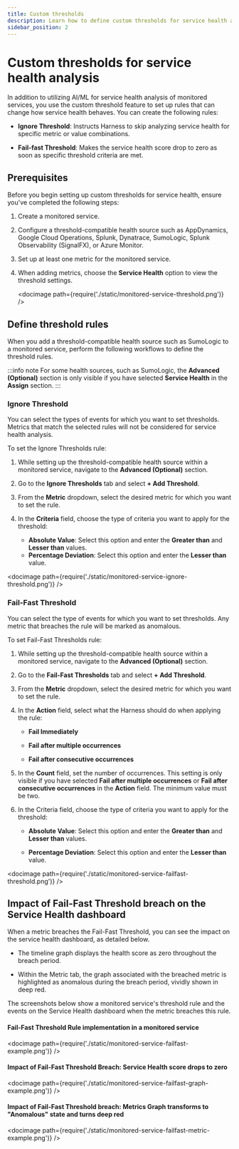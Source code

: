 ```yaml
---
title: Custom thresholds
description: Learn how to define custom thresholds for service health analysis.
sidebar_position: 2
---
```



# Custom thresholds for service health analysis

In addition to utilizing AI/ML for service health analysis of monitored services, you use the custom threshold feature to set up rules that can change how service health behaves. You can create the following rules:

- **Ignore Threshold**: Instructs Harness to skip analyzing service health for specific metric or value combinations.
  
- **Fail-fast Threshold**: Makes the service health score drop to zero as soon as specific threshold criteria are met.


## Prerequisites

Before you begin setting up custom thresholds for service health, ensure you've completed the following steps:

1. Create a monitored service.
   
2. Configure a threshold-compatible health source such as AppDynamics, Google Cloud Operations, Splunk, Dynatrace, SumoLogic, Splunk Observability (SignalFX), or Azure Monitor. 
   
3. Set up at least one metric for the monitored service.
   
4. When adding metrics, choose the **Service Health** option to view the threshold settings.

   <docimage path={require('./static/monitored-service-threshold.png')} />


## Define threshold rules

When you add a threshold-compatible health source such as SumoLogic to a monitored service, perform the following workflows to define the threshold rules.


:::info note
For some health sources, such as SumoLogic, the **Advanced (Optional)** section is only visible if you have selected **Service Health** in the **Assign** section.
:::


### Ignore Threshold

You can select the types of events for which you want to set thresholds. Metrics that match the selected rules will not be considered for service health analysis.

To set the Ignore Thresholds rule:

1. While setting up the threshold-compatible health source within a monitored service, navigate to the **Advanced (Optional)** section.
   
2. Go to the **Ignore Thresholds** tab and select **+ Add Threshold**.

3. From the **Metric** dropdown, select the desired metric for which you want to set the rule.
   
4. In the **Criteria** field, choose the type of criteria you want to apply for the threshold:
   
   - **Absolute Value**: Select this option and enter the **Greater than** and **Lesser than** values.
   - **Percentage Deviation**: Select this option and enter the **Lesser than** value.

<docimage path={require('./static/monitored-service-ignore-threshold.png')} />


### Fail-Fast Threshold

You can select the type of events for which you want to set thresholds. Any metric that breaches the rule will be marked as anomalous.

To set Fail-Fast Thresholds rule:

1. While setting up the threshold-compatible health source within a monitored service, navigate to the **Advanced (Optional)** section.
   
2. Go to the **Fail-Fast Thresholds** tab and select **+ Add Threshold**.
   
3. From the **Metric** dropdown, select the desired metric for which you want to set the rule.
   
4. In the **Action** field, select what the Harness should do when applying the rule:
   
   - **Fail Immediately**
   
   - **Fail after multiple occurrences**
  
   - **Fail after consecutive occurrences**
  
5. In the **Count** field, set the number of occurrences. This setting is only visible if you have selected **Fail after multiple occurrences** or **Fail after consecutive occurrences** in the **Action** field. The minimum value must be two.
   
6. In the Criteria field, choose the type of criteria you want to apply for the threshold:
   
   -  **Absolute Value**: Select this option and enter the **Greater than** and **Lesser than** values.
   
   -  **Percentage Deviation**: Select this option and enter the **Lesser than** value.
  

<docimage path={require('./static/monitored-service-failfast-threshold.png')} />


## Impact of Fail-Fast Threshold breach on the Service Health dashboard

When a metric breaches the Fail-Fast Threshold, you can see the impact on the service health dashboard, as detailed below.

- The timeline graph displays the health score as zero throughout the breach period.

- Within the Metric tab, the graph associated with the breached metric is highlighted as anomalous during the breach period, vividly shown in deep red.

The screenshots below show a monitored service's threshold rule and the events on the Service Health dashboard when the metric breaches this rule.

#### Fail-Fast Threshold Rule implementation in a monitored service

<docimage path={require('./static/monitored-service-failfast-example.png')} />


#### Impact of Fail-Fast Threshold Breach: Service Health score drops to zero

<docimage path={require('./static/monitored-service-failfast-graph-example.png')} />


#### Impact of Fail-Fast Threshold breach: Metrics Graph transforms to "Anomalous" state and turns deep red

<docimage path={require('./static/monitored-service-failfast-metric-example.png')} />
